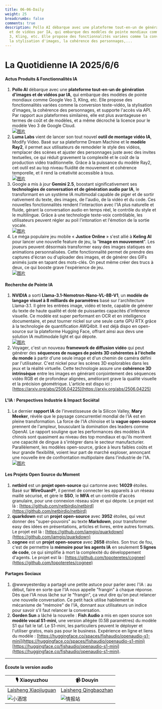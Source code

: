 ```yaml
---
title: 06-06-Daily
weight: 25
breadcrumbs: false
comments: true
description: Pollo AI débarque avec une plateforme tout-en-un de génération d'images
  et de vidéos par IA, qui embarque des modèles de pointe mondiaux comme Google Veo
  3, Kling, etc. Elle propose des fonctionnalités variées comme la conversion texte-vidéo,
  la stylisation d'images, la cohérence des personnages,...
---
```

# La Quotidienne IA 2025/6/6

#### **Actus Produits & Fonctionnalités IA**
1.  **Pollo AI** débarque avec une **plateforme tout-en-un de génération d'images et de vidéos par IA**, qui embarque des modèles de pointe mondiaux comme Google Veo 3, Kling, etc. Elle propose des fonctionnalités variées comme la conversion texte-vidéo, la stylisation d'images, la cohérence des personnages, et supporte l'accès via API. Par rapport aux plateformes similaires, elle est plus avantageuse en termes de coût et de modèles, et a même décroché la licence pour le modèle Veo 3 de Google Cloud.
    <br/> [![图片](https://assets-v2.circle.so/5fit6knlg31jzz4ds9stmn0z1wda)](https://assets-v2.circle.so/5fit6knlg31jzz4ds9stmn0z1wda) <br/>
2.  **Luma Labs** vient de lancer son tout nouvel **outil de montage vidéo IA**, Modify Video. Basé sur sa plateforme Dream Machine et le **modèle Ray2**, il permet aux utilisateurs de remodeler le style des vidéos, remplacer des scènes et ajuster des personnages juste avec des invites textuelles, ce qui réduit gravement la complexité et le coût de la production vidéo traditionnelle. Grâce à la puissance du modèle Ray2, cet outil est au top niveau fluidité de mouvement et cohérence temporelle, et il rend la créativité accessible à tous.
    <br/> [![图片](https://autoproxy.justlikemaki.vip/?pp=https://pic.chinaz.com/2025/0605/6388474336287139806268530.png)](https://autoproxy.justlikemaki.vip/?pp=https://pic.chinaz.com/2025/0605/6388474336287139806268530.png) <br/>
3.  Google a mis à jour **Gemini 2.5**, boostant significativement ses **technologies de conversation et de génération audio par IA**, le transformant en un système IA multimodal capable de piger et de sortir nativement du texte, des images, de l'audio, de la vidéo et du code. Ces nouvelles fonctionnalités rendent l'interaction avec l'IA plus naturelle et fluide, gérant la conversation audio en temps réel, le contrôle du style et le multilingue. Grâce à une technologie texte-voix contrôlable, les utilisateurs peuvent régler au poil l'intonation et l'émotion de la sortie vocale.
    <br/> [![图片](https://autoproxy.justlikemaki.vip/?pp=https://pic.chinaz.com/2025/0605/6388474192800462061689108.png)](https://autoproxy.justlikemaki.vip/?pp=https://pic.chinaz.com/2025/0605/6388474192800462061689108.png) <br/>
4.  Le méga populaire jeu mobile « **Justice Online** » s'est allié à **Keling AI** pour lancer une nouvelle feature de jeu, la "**Image en mouvement**". Les joueurs peuvent désormais transformer easy des images statiques en animations personnalisées. Cette fonctionnalité permet de prendre des captures d'écran ou d'uploader des images, et de générer des GIFs animés juste en tapant des mots-clés. On peut même créer des trucs à deux, ce qui booste grave l'expérience de jeu.
    <br/> [![图片](https://autoproxy.justlikemaki.vip/?pp=https://pic.chinaz.com/2025/0605/6388473368297009187838113.png)](https://autoproxy.justlikemaki.vip/?pp=https://pic.chinaz.com/2025/0605/6388473368297009187838113.png) <br/>

#### **Recherche de Pointe IA**
1.  **NVIDIA** a sorti **Llama-3.1-Nemotron-Nano-VL-8B-V1**, un **modèle de langage visuel à 8 milliards de paramètres** basé sur l'architecture Llama-3.1. Il gère les entrées image, vidéo et texte, capable de générer du texte de haute qualité et doté de puissantes capacités d'inférence visuelle. Ce modèle est super performant en OCR et en intelligence documentaire, et peut tourner nickel sur une seule carte GPU RTX grâce à la technologie de quantification AWQ4bit. Il est déjà dispo en open-source sur la plateforme Hugging Face, offrant ainsi aux devs une solution IA multimodale light et qui dépote.
    <br/> [![图片](https://autoproxy.justlikemaki.vip/?pp=https://pic.chinaz.com/2025/0605/6388473110722451938945298.jpg)](https://autoproxy.justlikemaki.vip/?pp=https://pic.chinaz.com/2025/0605/6388473110722451938945298.jpg) <br/>
2.  Voyager, c'est un nouveau **framework de diffusion vidéo** qui peut générer des **séquences de nuages de points 3D cohérentes à l'échelle du monde** à partir d'une seule image et d'un chemin de caméra défini par l'utilisateur. C'est nickel pour les scènes 3D explorables dans les jeux et la réalité virtuelle. Cette technologie assure une **cohérence 3D intrinsèque** entre les images en générant conjointement des séquences vidéo RGB et de profondeur alignées, améliorant grave la qualité visuelle et la précision géométrique. L'article est dispo ici : [https://arxiv.org/abs/2506.04225](https://arxiv.org/abs/2506.04225)

#### **L'IA : Perspectives Industrie & Impact Sociétal**
1.  Le dernier **rapport IA** de l'investisseuse de la Silicon Valley, **Mary Meeker**, révèle que le paysage concurrentiel mondial de l'IA est en pleine transformation. La force de l'IA chinoise et la **vague open-source** prennent de l'ampleur, bousculant la domination des leaders comme OpenAI. Le rapport souligne que les performances des modèles IA chinois sont quasiment au niveau des top mondiaux et qu'ils montrent une capacité de dingue à s'intégrer dans le secteur manufacturier. Parallèlement, les modèles open-source, grâce à leurs faibles coûts et leur grande flexibilité, voient leur part de marché exploser, annonçant une nouvelle ère de confrontation multipolaire dans l'industrie de l'IA.
    <br/> [![图片](https://autoproxy.justlikemaki.vip/?pp=https://pic.chinaz.com/picmap/202304171408567483_0.jpg)](https://autoproxy.justlikemaki.vip/?pp=https://pic.chinaz.com/picmap/202304171408567483_0.jpg) <br/>

#### **Les Projets Open Source du Moment**
1.  **netbird** est un **projet open-source** qui cartonne avec **14029** étoiles. Basé sur **WireGuard®**, il permet de connecter les appareils à un réseau maillé sécurisé, et gère le **SSO**, le **MFA** et un contrôle d'accès granulaire, pour une connexion réseau sûre et qui dépote. Le projet est là : [https://github.com/netbirdio/netbird](https://github.com/netbirdio/netbird)
2.  **quarkdown** est un **projet open-source** avec **3952** étoiles, qui veut donner des "super-pouvoirs" au texte **Markdown**, pour transformer easy des idées en présentations, articles et livres, entre autres formats. Le projet est là : [https://github.com/iamgio/quarkdown](https://github.com/iamgio/quarkdown)
3.  **cognee** est un **projet open-source** avec **2658** étoiles. Son truc de fou, c'est de permettre la **mémoire pour les agents IA** en seulement **5 lignes de code**, ce qui simplifie à mort la complexité du développement d'agents. Le projet est là : [https://github.com/topoteretes/cognee](https://github.com/topoteretes/cognee)

#### **Partages Sociaux**
1.  @wwwyesterday a partagé une petite astuce pour parler avec l'IA : au début, faire en sorte que l'IA nous appelle "frangin" à chaque réponse. Dès que l'IA nous lâche sur le "frangin", ça veut dire qu'on peut relancer une nouvelle conversation. Ce petit hack utilise habilement le mécanisme de "mémoire" de l'IA, donnant aux utilisateurs un indice pour savoir s'il faut relancer la conversation.
2.  **Gorden Sun** a lâché la nouvelle : **Fish Audio** a mis en open source son **modèle vocal S1-mini**, une version allégée (0.5B paramètres) du modèle S1 qui fait le taf. Le S1-mini, les particuliers peuvent le déployer et l'utiliser gratos, mais pas pour le business. Expérience en ligne et liens du modèle : [https://huggingface.co/spaces/fishaudio/openaudio-s1-mini](https://huggingface.co/spaces/fishaudio/openaudio-s1-mini) [https://huggingface.co/fishaudio/openaudio-s1-mini](https://huggingface.co/fishaudio/openaudio-s1-mini).

---

#### **Écoute la version audio**

| 🎙️ **Xiaoyuzhou** | 📹 **Douyin** |
| --- | --- |
| [Laisheng Xiaojiuguan](https://www.xiaoyuzhoufm.com/podcast/683c62b7c1ca9cf575a5030e)  |   [Laisheng Qingbaozhan](https://www.douyin.com/user/MS4wLjABAAAAwpwqPQlu38sO38VyWgw9ZjDEnN4bMR5j8x111UxpseHR9DpB6-CveI5KRXOWuFwG)| 
| ![小酒馆](https://s1.imagehub.cc/images/2025/06/24/f959f7984e9163fc50d3941d79a7f262.md.png) | ![情报站](https://s1.imagehub.cc/images/2025/06/24/7fc30805eeb831e1e2baa3a240683ca3.md.png) |